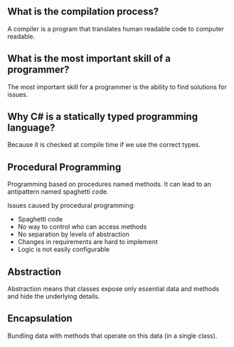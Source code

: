 ## What is the compilation process?

A compiler is a program that translates human readable code to computer readable.

## What is the most important skill of a programmer?

The most important skill for a programmer is the ability to find solutions for issues.

## Why C# is a statically typed programming language?

Because it is checked at compile time if we use the correct types.

## Procedural Programming

Programming based on procedures named methods. It can lead to an antipattern named spaghetti code. 

Issues caused by procedural programming:

- Spaghetti code
- No way to control who can access methods
- No separation by levels of abstraction
- Changes in requirements are hard to implement
- Logic is not easily configurable

## Abstraction

Abstraction means that classes expose only essential data and methods and hide the underlying details.


## Encapsulation

Bundling data with methods that operate on this data (in a single class).

